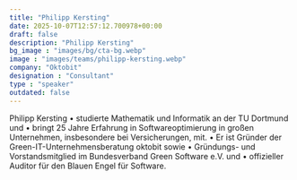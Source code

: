 ```yaml
---
title: "Philipp Kersting"
date: 2025-10-07T12:57:12.700978+00:00
draft: false
description: "Philipp Kersting"
bg_image : "images/bg/cta-bg.webp"
image : "images/teams/philipp-kersting.webp"
company: "Oktobit"
designation : "Consultant"
type : "speaker"
outdated: false
---
```


Philipp Kersting 
•    studierte Mathematik und Informatik an der TU Dortmund und 
•    bringt 25 Jahre Erfahrung in Softwareoptimierung in großen Unternehmen, insbesondere bei Versicherungen, mit.
•    Er ist Gründer der Green-IT-Unternehmensberatung oktobit sowie 
•    Gründungs- und Vorstandsmitglied im Bundesverband Green Software e.V. und 
•    offizieller Auditor für den Blauen Engel für Software.